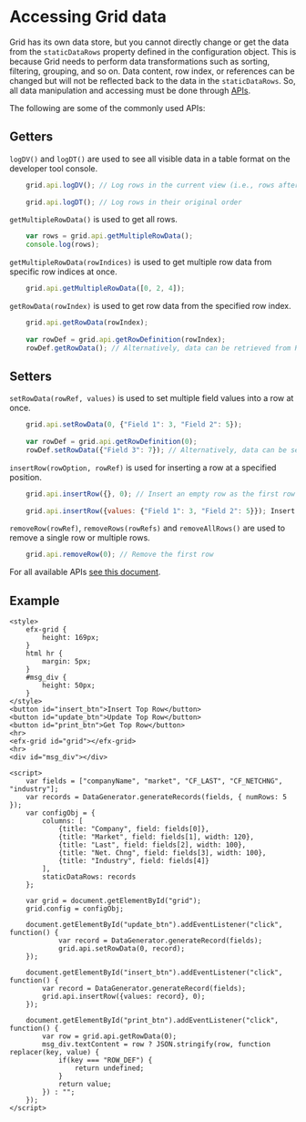# Accessing Grid data

Grid has its own data store, but you cannot directly change or get the data from the `staticDataRows` property defined in the configuration object. This is because Grid needs to perform data transformations such as sorting, filtering, grouping, and so on. Data content, row index, or references can be changed but will not be reflected back to the data in the `staticDataRows`. So, all data manipulation and accessing must be done through [APIs](../apis/README.md). 

The following are some of the commonly used APIs:

## Getters

`logDV()` and `logDT()` are used to see all visible data in a table format on the developer tool console.

```js
	grid.api.logDV(); // Log rows in the current view (i.e., rows after sorting and filtering applied)
	
	grid.api.logDT(); // Log rows in their original order
```

`getMultipleRowData()` is used to get all rows.

```js
	var rows = grid.api.getMultipleRowData();
	console.log(rows);
```

`getMultipleRowData(rowIndices)` is used to get multiple row data from specific row indices at once.

```js
	grid.api.getMultipleRowData([0, 2, 4]);
```

`getRowData(rowIndex)` is used to get row data from the specified row index.

```js
	grid.api.getRowData(rowIndex);
	
	var rowDef = grid.api.getRowDefinition(rowIndex);
	rowDef.getRowData(); // Alternatively, data can be retrieved from RowDefinition object
```

## Setters

`setRowData(rowRef, values)` is used to set multiple field values into a row at once. 

```js
	grid.api.setRowData(0, {"Field 1": 3, "Field 2": 5});
	
	var rowDef = grid.api.getRowDefinition(0);
	rowDef.setRowData({"Field 3": 7}); // Alternatively, data can be set through RowDefinition object
```

`insertRow(rowOption, rowRef)` is used for inserting a row at a specified position.

```js
	grid.api.insertRow({}, 0); // Insert an empty row as the first row
	
	grid.api.insertRow({values: {"Field 1": 3, "Field 2": 5}}); Insert a row with initial static data as the last row
```

`removeRow(rowRef)`, `removeRows(rowRefs)` and `removeAllRows()` are used to remove a single row or multiple rows.

```js	
	grid.api.removeRow(0); // Remove the first row
```

For all available APIs [see this document](../apis/README.md).

## Example

```live
<style>
	efx-grid {
		height: 169px;
	}
	html hr {
		margin: 5px;
	}
	#msg_div {
		height: 50px;
	}
</style>
<button id="insert_btn">Insert Top Row</button>
<button id="update_btn">Update Top Row</button>
<button id="print_btn">Get Top Row</button>
<hr>
<efx-grid id="grid"></efx-grid>
<hr>
<div id="msg_div"></div>

<script>
	var fields = ["companyName", "market", "CF_LAST", "CF_NETCHNG", "industry"];
	var records = DataGenerator.generateRecords(fields, { numRows: 5 });
	var configObj = {
		columns: [
			{title: "Company", field: fields[0]},
			{title: "Market", field: fields[1], width: 120},
			{title: "Last", field: fields[2], width: 100},
			{title: "Net. Chng", field: fields[3], width: 100},
			{title: "Industry", field: fields[4]}
		],
		staticDataRows: records
	};

	var grid = document.getElementById("grid");
	grid.config = configObj;

	document.getElementById("update_btn").addEventListener("click", function() {
			var record = DataGenerator.generateRecord(fields);
			grid.api.setRowData(0, record);
	});

	document.getElementById("insert_btn").addEventListener("click", function() {
		var record = DataGenerator.generateRecord(fields);
		grid.api.insertRow({values: record}, 0);
	});

	document.getElementById("print_btn").addEventListener("click", function() {
		var row = grid.api.getRowData(0);
		msg_div.textContent = row ? JSON.stringify(row, function replacer(key, value) {
			if(key === "ROW_DEF") {
				return undefined;
			}
			return value;
		}) : "";
	});
</script>
```